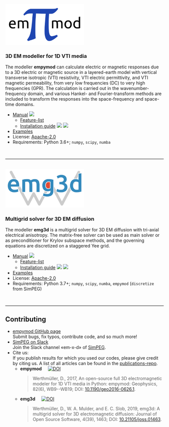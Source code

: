 <img src="./assets/logo-empymod-plain.png" alt="empymod" width="250"/>

### 3D EM modeller for 1D VTI media

The modeller **empymod** can calculate electric or magnetic responses due to a
3D electric or magnetic source in a layered-earth model with vertical
transverse isotropic (VTI) resistivity, VTI electric permittivity, and VTI
magnetic permeability, from very low frequencies (DC) to very high frequencies
(GPR). The calculation is carried out in the wavenumber-frequency domain, and
various Hankel- and Fourier-transform methods are included to transform the
responses into the space-frequency and space-time domains.

- <i class="fas fa-book fa-lg"></i> [Manual](https://empymod.readthedocs.io/en/stable) [![](https://img.shields.io/readthedocs/empymod/stable.svg?label=rtfd)](https://empymod.readthedocs.io/en/stable)
  - <i class="fas fa-copy fa-lg"></i> [Feature-list](https://empymod.readthedocs.io/en/stable/index.html#features)
  - <i class="fas fa-laptop-code fa-lg"></i> [Installation guide](https://empymod.readthedocs.io/en/stable/manual.html#installation) [![](https://img.shields.io/conda/v/conda-forge/empymod.svg)](https://anaconda.org/conda-forge/empymod) [![](https://img.shields.io/pypi/v/empymod.svg)](https://pypi.python.org/pypi/empymod)
- <i class="fas fa-scroll fa-lg"></i> [Examples](https://empymod.readthedocs.io/en/stable/examples)
- <i class="fas fa-balance-scale fa-lg"></i> License: [Apache-2.0](http://www.apache.org/licenses/LICENSE-2.0)
- <i class="fab fa-python fa-lg"></i> Requirements: Python 3.6+; `numpy`, `scipy`, `numba`

<br>
<hr style="height:1px;border:none;color:#000000; background:#000000">
<br>
<img src="./assets/logo-emg3d-transp-web.png" alt="emg3d" width="250"/>

### Multigrid solver for 3D EM diffusion

The modeller **emg3d** is a multigrid solver for 3D EM diffusion with tri-axial
electrical anisotropy. The matrix-free solver can be used as main solver or as
preconditioner for Krylov subspace methods, and the governing equations are
discretized on a staggered Yee grid.

- <i class="fas fa-book fa-lg"></i> [Manual](https://emg3d.readthedocs.io/en/stable) [![](https://img.shields.io/readthedocs/emg3d/stable.svg?label=rtfd)](https://emg3d.readthedocs.io/en/stable)
  - <i class="fas fa-copy fa-lg"></i> [Feature-list](https://emg3d.readthedocs.io/en/stable/index.html#features)
  - <i class="fas fa-laptop-code fa-lg"></i> [Installation guide](https://emg3d.readthedocs.io/en/stable/usage.html#installation) [![](https://img.shields.io/conda/v/conda-forge/emg3d.svg)](https://anaconda.org/conda-forge/emg3d) [![](https://img.shields.io/pypi/v/emg3d.svg)](https://pypi.python.org/pypi/emg3d)
- <i class="fas fa-scroll fa-lg"></i> [Examples](https://empymod.github.io/emg3d-gallery/gallery)
- <i class="fas fa-balance-scale fa-lg"></i> License: [Apache-2.0](http://www.apache.org/licenses/LICENSE-2.0)
- <i class="fab fa-python fa-lg"></i> Requirements: Python 3.7+; `numpy`, `scipy`, `numba`, `empymod` (`discretize` from SimPEG)

<br>
<hr style="height:1px;border:none;color:#000000; background:#000000">

## <i class="fas fa-users fa-2x"></i> Contributing

- <i class="fab fa-github fa-lg"></i>
  [empymod GitHub page](https://github.com/empymod)  
  Submit bugs, fix typos, contribute code, and so much more!
- <i class="fab fa-slack fa-lg"></i>
  [SimPEG on Slack](http://slack.simpeg.xyz)  
  Join the Slack channel &laquo;em-x-d&raquo; of [SimPEG](https://simpeg.xyz).
- <i class="fas fa-bookmark fa-lg"></i>Cite us:  
  If you publish results for which you used our codes, please give credit by
  citing us. A list of all articles can be found in the
  [publications-repo](https://github.com/empymod/publications).
  - <i class="fas fa-code fa-lg"></i> **empymod** &nbsp; &nbsp; [![DOI](https://zenodo.org/badge/DOI/10.5281/zenodo.593094.svg)](https://doi.org/10.5281/zenodo.593094)
      > Werthmüller, D., 2017, An open-source full 3D electromagnetic modeler
      > for 1D VTI media in Python: empymod: Geophysics, 82(6), WB9--WB19; DOI:
      > [10.1190/geo2016-0626.1](http://doi.org/10.1190/geo2016-0626.1).
  - <i class="fas fa-code fa-lg"></i> **emg3d** &nbsp; &nbsp; [![DOI](https://zenodo.org/badge/DOI/10.5281/zenodo.3229006.svg)](https://doi.org/10.5281/zenodo.3229006)  
      > Werthmüller, D., W. A. Mulder, and E. C. Slob, 2019, emg3d: A multigrid
      > solver for 3D electromagnetic diffusion: Journal of Open Source Software,
      > 4(39), 1463; DOI: [10.21105/joss.01463](http://joss.theoj.org/papers/d559f2dbd8538007937797122887df0c).
